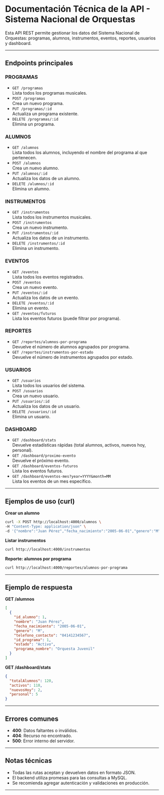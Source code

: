 # Documentación Técnica de la API - Sistema Nacional de Orquestas

Esta API REST permite gestionar los datos del Sistema Nacional de Orquestas: programas, alumnos, instrumentos, eventos, reportes, usuarios y dashboard.

---

## Endpoints principales

### PROGRAMAS
- `GET /programas`  
  Lista todos los programas musicales.
- `POST /programas`  
  Crea un nuevo programa.
- `PUT /programas/:id`  
  Actualiza un programa existente.
- `DELETE /programas/:id`  
  Elimina un programa.

### ALUMNOS
- `GET /alumnos`  
  Lista todos los alumnos, incluyendo el nombre del programa al que pertenecen.
- `POST /alumnos`  
  Crea un nuevo alumno.
- `PUT /alumnos/:id`  
  Actualiza los datos de un alumno.
- `DELETE /alumnos/:id`  
  Elimina un alumno.

### INSTRUMENTOS
- `GET /instrumentos`  
  Lista todos los instrumentos musicales.
- `POST /instrumentos`  
  Crea un nuevo instrumento.
- `PUT /instrumentos/:id`  
  Actualiza los datos de un instrumento.
- `DELETE /instrumentos/:id`  
  Elimina un instrumento.

### EVENTOS
- `GET /eventos`  
  Lista todos los eventos registrados.
- `POST /eventos`  
  Crea un nuevo evento.
- `PUT /eventos/:id`  
  Actualiza los datos de un evento.
- `DELETE /eventos/:id`  
  Elimina un evento.
- `GET /eventos/futuros`  
  Lista los eventos futuros (puede filtrar por programa).

### REPORTES
- `GET /reportes/alumnos-por-programa`  
  Devuelve el número de alumnos agrupados por programa.
- `GET /reportes/instrumentos-por-estado`  
  Devuelve el número de instrumentos agrupados por estado.

### USUARIOS
- `GET /usuarios`  
  Lista todos los usuarios del sistema.
- `POST /usuarios`  
  Crea un nuevo usuario.
- `PUT /usuarios/:id`  
  Actualiza los datos de un usuario.
- `DELETE /usuarios/:id`  
  Elimina un usuario.

### DASHBOARD
- `GET /dashboard/stats`  
  Devuelve estadísticas rápidas (total alumnos, activos, nuevos hoy, personal).
- `GET /dashboard/proximo-evento`  
  Devuelve el próximo evento.
- `GET /dashboard/eventos-futuros`  
  Lista los eventos futuros.
- `GET /dashboard/eventos-mes?year=YYYY&month=MM`  
  Lista los eventos de un mes específico.

---

## Ejemplos de uso (curl)

**Crear un alumno**
```sh
curl -X POST http://localhost:4000/alumnos \
-H "Content-Type: application/json" \
-d '{"nombre":"Juan Pérez","fecha_nacimiento":"2005-06-01","genero":"M","telefono_contacto":"04141234567","id_programa":1,"estado":"Activo"}'
```

**Listar instrumentos**
```sh
curl http://localhost:4000/instrumentos
```

**Reporte: alumnos por programa**
```sh
curl http://localhost:4000/reportes/alumnos-por-programa
```

---

## Ejemplo de respuesta

**GET /alumnos**
```json
[
  {
    "id_alumno": 1,
    "nombre": "Juan Pérez",
    "fecha_nacimiento": "2005-06-01",
    "genero": "M",
    "telefono_contacto": "04141234567",
    "id_programa": 1,
    "estado": "Activo",
    "programa_nombre": "Orquesta Juvenil"
  }
]
```

**GET /dashboard/stats**
```json
{
  "totalAlumnos": 120,
  "activos": 110,
  "nuevosHoy": 2,
  "personal": 5
}
```

---

## Errores comunes

- **400**: Datos faltantes o inválidos.
- **404**: Recurso no encontrado.
- **500**: Error interno del servidor.

---

## Notas técnicas

- Todas las rutas aceptan y devuelven datos en formato JSON.
- El backend utiliza promesas para las consultas a MySQL.
- Se recomienda agregar autenticación y validaciones en producción.

---
